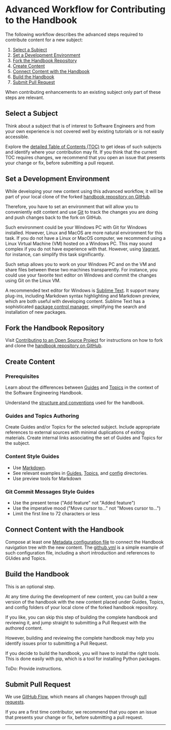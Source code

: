 # Advanced Workflow for Contributing to the Handbook

The following workflow describes the advanced steps required to contribute content for a new 
subject: 

1. [Select a Subject](#select-a-subject)
2. [Set a Development Environment](#set-a-development-environment)
3. [Fork the Handbook Repository](#fork-the-handbook-repository)
4. [Create Content](#create-content)
5. [Connect Content with the Handbook](#connect-content-with-the-handbook)
6. [Build the Handbook](#build-the-handbook)
7. [Submit Pull Request](#submit-pull-request)

When contributing enhancements to an existing subject only part of these steps are 
relevant.

## Select a Subject

Think about a subject that is of interest to Software Engineers and from your own experience is not
covered well by existing tutorials or is not easily accessible.

Explore the [detailed Table of Contents (TOC)](TOC.md) to get ideas of such subjects and identify 
where your contribution may fit. If you think that the current TOC requires changes, we recommend 
that you open an issue that presents your change or fix, before submitting a pull request.

## Set a Development Environment

While developing your new content using this advanced workflow, it will be part of your local clone 
of the forked [handbook repository on GitHub][1].

Therefore, you have to set an environment that will allow you to conveniently edit content and 
use [Git][2] to track the changes you are doing and push changes back to the fork on GitHub.

Such environment could be your Windows PC with Git for Windows installed. However, Linux and MacOS
are more natural environment for this task. If you do not have a Linux or MacOS computer, we 
recommend using a Linux Virtual Machine (VM) hosted on a Windows PC. This may sound complex if you 
do not have experience with that. However, using [Vagrant][3], for instance, can simplify this task 
significantly. 

Such setup allows you to work on your Windows PC and on the VM and share files between these two 
machines transparently. For instance, you could use your favorite text editor on Windows and commit
the changes using Git on the Linux VM.

A recommended text editor for Windows is [Sublime Text][4]. It support many plug-ins, including 
Markdown syntax highlighting and Markdown preview, which are both useful with developing content.
Sublime Text has a sophisticated [package control manager][5], simplifying the search and 
installation of new packages.

## Fork the Handbook Repository

Visit [Contributing to an Open Source Project][6] for instructions on how to fork and clone the 
[handbook repository on GitHub][1].

## Create Content

### Prerequisites

Learn about the differences between [Guides](Guides) and [Topics](Topics) in the context of the 
Software Engineering Handbook.

Understand the [structure and conventions](README.md) used for the handbook.

### Guides and Topics Authoring

Create Guides and/or Topics for the selected subject. Include appropriate references to external 
sources with minimal duplications of exiting materials. Create internal links associating the 
set of Guides and Topics for the subject. 

### Content Style Guides

* Use [Markdown][7].
* See relevant examples in [Guides](Guides), [Topics](Topics), and 
  [config](config) directories.
* Use preview tools for Markdown

### Git Commit Messages Style Guides

* Use the present tense ("Add feature" not "Added feature")
* Use the imperative mood ("Move cursor to..." not "Moves cursor to...")
* Limit the first line to 72 characters or less

## Connect Content with the Handbook

Compose at least one [Metadata configuration file](config/metadata) to connect the Handbook
navigation tree with the new content. The [github.yml](config/metadata/github.yml) is a simple 
example of such configuration file, including a short introduction and references to GUides and 
Topics.

## Build the Handbook

This is an optional step.

At any time during the development of new content, you can build a new version of the handbook with
the new content placed under Guides, Topics, and config folders of your local clone of the forked 
handbook repository.

If you like, you can skip this step of building the complete handbook and reviewing it, and jump 
straight to submitting a Pull Request with the authored content. 

However, building and reviewing the complete handbook may help you identify issues prior to 
submitting a Pull Request.

If you decide to build the handbook, you will have to install the right tools. This is done easily
with pip, which is a tool for installing Python packages.

ToDo: Provide instructions.

## Submit Pull Request

We use [GitHub Flow][8], which means all changes happen through [pull requests][1].

If you are a first time contributor, we recommend that you open an issue that presents your 
change or fix, before submitting a pull request.

---

[1]: https://github.com/uribench/software-engineering-handbook
[2]: http://software-engineering-handbook.com/Guides/Git/Git%20Overview
[3]: http://software-engineering-handbook.com/Guides/Vagrant/Vagrant%20Overview
[4]: https://www.sublimetext.com/
[5]: https://packagecontrol.io/
[6]: http://software-engineering-handbook.com/Guides/Git/Contributing%20to%20an%20Open%20Source%20Project
[7]: https://daringfireball.net/projects/markdown
[8]: https://guides.github.com/introduction/flow/index.html
